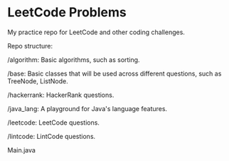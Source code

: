# LeetCode Problems

My practice repo for LeetCode and other coding challenges.


Repo structure:

/algorithm: Basic algorithms, such as sorting.

/base: Basic classes that will be used across different questions, such as TreeNode, ListNode.

/hackerrank: HackerRank questions.

/java_lang: A playground for Java's language features.

/leetcode: LeetCode questions.

/lintcode: LintCode questions.

Main.java
